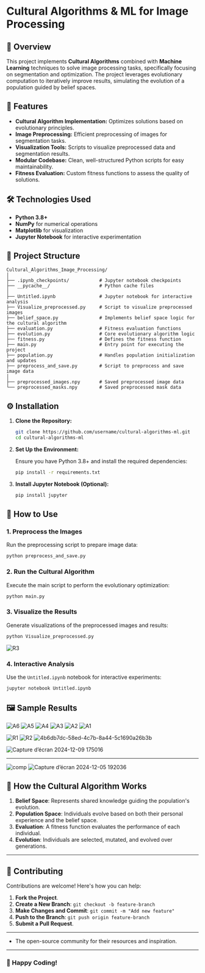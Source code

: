 # Cultural Algorithms & ML for Image Processing

## 📜 Overview

This project implements **Cultural Algorithms** combined with **Machine Learning** techniques to solve image processing tasks, specifically focusing on segmentation and optimization. The project leverages evolutionary computation to iteratively improve results, simulating the evolution of a population guided by belief spaces.

## 🚀 Features

- **Cultural Algorithm Implementation:** Optimizes solutions based on evolutionary principles.
- **Image Preprocessing:** Efficient preprocessing of images for segmentation tasks.
- **Visualization Tools:** Scripts to visualize preprocessed data and segmentation results.
- **Modular Codebase:** Clean, well-structured Python scripts for easy maintainability.
- **Fitness Evaluation:** Custom fitness functions to assess the quality of solutions.

## 🛠️ Technologies Used

- **Python 3.8+**
- **NumPy** for numerical operations
- **Matplotlib** for visualization
- **Jupyter Notebook** for interactive experimentation

## 📁 Project Structure

```
Cultural_Algorithms_Image_Processing/
│
├── .ipynb_checkpoints/           # Jupyter notebook checkpoints
├── __pycache__/                  # Python cache files
│
├── Untitled.ipynb                # Jupyter notebook for interactive analysis
├── Visualize_preprocessed.py     # Script to visualize preprocessed images
├── belief_space.py               # Implements belief space logic for the cultural algorithm
├── evaluation.py                 # Fitness evaluation functions
├── evolution.py                  # Core evolutionary algorithm logic
├── fitness.py                    # Defines the fitness function
├── main.py                       # Entry point for executing the project
├── population.py                 # Handles population initialization and updates
├── preprocess_and_save.py        # Script to preprocess and save image data
│
├── preprocessed_images.npy       # Saved preprocessed image data
└── preprocessed_masks.npy        # Saved preprocessed mask data
```

## ⚙️ Installation

1. **Clone the Repository:**

   ```bash
   git clone https://github.com/username/cultural-algorithms-ml.git
   cd cultural-algorithms-ml
   ```

2. **Set Up the Environment:**

   Ensure you have Python 3.8+ and install the required dependencies:

   ```bash
   pip install -r requirements.txt
   ```

3. **Install Jupyter Notebook (Optional):**

   ```bash
   pip install jupyter
   ```

## 📝 How to Use

### 1. **Preprocess the Images**

Run the preprocessing script to prepare image data:

```bash
python preprocess_and_save.py
```

### 2. **Run the Cultural Algorithm**

Execute the main script to perform the evolutionary optimization:

```bash
python main.py
```

### 3. **Visualize the Results**

Generate visualizations of the preprocessed images and results:

```bash
python Visualize_preprocessed.py

```
![R3](https://github.com/user-attachments/assets/fe14d661-d392-4d0b-9ccd-99650b5672e0)


### 4. **Interactive Analysis**

Use the `Untitled.ipynb` notebook for interactive experiments:

```bash
jupyter notebook Untitled.ipynb
```

## 🖼️ Sample Results
![A6](https://github.com/user-attachments/assets/b32a1984-7f43-4c67-a9a4-8a2c5bbf8284)
![A5](https://github.com/user-attachments/assets/612a532b-8297-4c07-89e4-9204a919f804)
![A4](https://github.com/user-attachments/assets/12401f74-16c8-4a50-9479-824170ae6b56)
![A3](https://github.com/user-attachments/assets/463cfc86-ffbd-468c-8e0b-0038456473fd)
![A2](https://github.com/user-attachments/assets/d177979d-c0bf-4975-8dab-475a0b47cb39)
![A1](https://github.com/user-attachments/assets/8ad3f502-fa6a-4b6c-8f84-2f4a79ab4b35)


![R1](https://github.com/user-attachments/assets/272a5109-c840-4f93-be6c-95d0b65353b1)
![R2](https://github.com/user-attachments/assets/4bbf6ef0-f48f-4f59-b4d2-7ddc29bafbd6)
![4b6db7dc-58ed-4c7b-8a44-5c1690a26b3b](https://github.com/user-attachments/assets/e5324a1c-1a7a-4e59-82d4-54f64f8fd3b4)



![Capture d’écran 2024-12-09 175016](https://github.com/user-attachments/assets/00343faa-b508-4b0c-ac81-131428e3844a)

---
![comp](https://github.com/user-attachments/assets/34f0acac-2ebf-41ae-8666-2dea33b9815a)
![Capture d’écran 2024-12-05 192036](https://github.com/user-attachments/assets/2cb22268-854c-4b7c-a459-31050c2fe93d)


## 📖 How the Cultural Algorithm Works

1. **Belief Space**: Represents shared knowledge guiding the population's evolution.
2. **Population Space**: Individuals evolve based on both their personal experience and the belief space.
3. **Evaluation**: A fitness function evaluates the performance of each individual.
4. **Evolution**: Individuals are selected, mutated, and evolved over generations.

---

## 🤝 Contributing

Contributions are welcome! Here's how you can help:

1. **Fork the Project**.
2. **Create a New Branch**: `git checkout -b feature-branch`
3. **Make Changes and Commit**: `git commit -m "Add new feature"`
4. **Push to the Branch**: `git push origin feature-branch`
5. **Submit a Pull Request**.

---


- The open-source community for their resources and inspiration.

---

### 🌟 Happy Coding!

